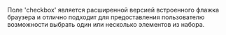 Поле 'checkbox' является расширенной версией встроенного флажка браузера и отлично подходит для предоставления пользователю возможности выбрать один или несколько элементов из набора.
